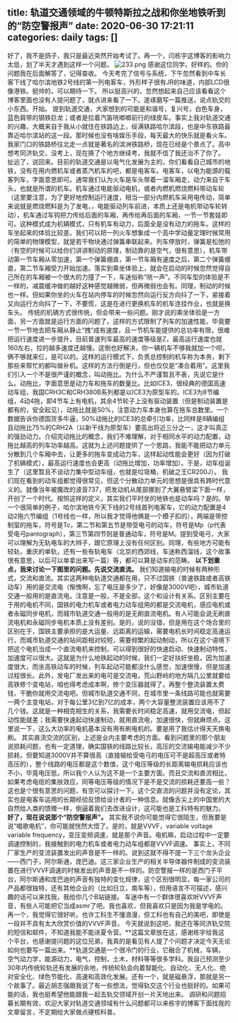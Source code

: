 title: 轨道交通领域的牛顿特斯拉之战和你坐地铁听到的“防空警报声”
date: 2020-06-30 17:21:11
categories: daily
tags: []
---
好了，我不是鸽子，我只是最近突然开始考试了。再一个，闫栋宇这博客的影响力太低，划了半天才遇到这样一个问题。
 ![233.png][1]
感谢这位同学，好样的。你的问题我在后面解答了，记得查收。
今天考完了信号与系统，下午忽然看到中车长客下线了哈尔滨地铁2号线的第一列电客车，外形样子很有JR的味道，内部LCD很像港铁。挺帅的，可以期待一下。
所以挺高兴的，忽然想起来自己应该看看这个博客里面也没有人提问题了，就点进来看了一下。遂琢磨写一篇推送，说点轨交的小东西。开始。
提到轨道交通，大家想到的可能是和谐号，复兴号，白色车身，蓝色肩带的钢铁巨龙；或者是拉着汽笛咣啷啷前行的绿皮车。事实上我对轨道交通的兴趣，大概来自于我从小就住在铁路边上，绥满铁路哈尔滨段，也是中东铁路最靠近哈尔滨站的这一段。那时候也没有啥娱乐手段，每天最大的快乐就是看火车。我家门口的铁路桥往北走一点就是著名的滨洲铁路桥，现在已经是个景点了。高中想考同济轨交，没考上，现在换了个地方继续考，我就不信了我还治不了你了。
扯远了，说回来。目前的轨道交通是以电气化发展为主的，你们看看自己城市的地铁，没有在用内燃机车或者蒸汽机车的吧，都是电客车。电客车，以电为能源的载客列车，字面意思即可。通常我们认为火车是车头带着一溜车厢走，动力来自于车头，也就是所谓的机车。机车通过电能驱动电机，或者内燃机燃烧燃料带动车轮（这里要注意，为了更好地控制运行速度，相当一部分内燃机车采用电传动，简单来说就是燃烧燃料是为了发电，，电能驱动列车前进，本质上还是电机带动车轮转动），机车通过车钩把力传给后面的车厢，再传给再后面的车厢，一节一节套娃即可。这种模式成为机辆模式，只有机车有动力，后面全是没有动力的拖车。这样的车坐起来的体验比较差。我们可以把一列火车想象成一个高中学动量定理时候常用的简单的物理模型，就是若干物块通过弹簧串联起来。列车停放时，弹簧是松弛的（有空的时候可以给你们讲讲制动的原理，制动靠的是空气，很有意思），机车带动第一节车厢从零加速，第一个弹簧绷直，第一节车厢有速度之后，第二个弹簧绷直，第二节车厢受力开始加速。落实到乘坐体验上，就会在启动的时候忽然觉得自己所在的车厢被一个很大的力撞了一下，车迷俗称“咣一声”。不同车型的体验是不一样的，减震缓冲做的越好这种感觉越微弱，但再微弱也会有。同理，制动的时候也一样。但如果你坐的火车在站内停车的时候忽然向运行反方向抖了一下，紧接着又向运行方向抖了一下，不要慌，这是在进行更换机车的机车连挂作业，也就是换车头。
传统的机辆方式很传统，但会带来一些问题。刚才说的乘坐体验是一方面，另一方面就是运行方面的问题了。这样的方式限制了列车的加速性能，毕竟要一节一节地去把车厢从静止“拽”成有速度，且一节机车能提供的总功率有限，很难把运行速度进一步提升，目前普速列车最高的速度等级是Z，最高运行速度也就160左右，拉的越多速度还越慢。这倒也好解决，你一辆机车不够我就加一个呗，俩不够就来仨，是可以的。这样的运行模式下，负责总控制的机车称为本务，剩下那些来帮忙的都叫做补机。这样的方法行倒是行，但也仅仅是“凑合着用”。这里我们引入一个不是很严谨的概念，叫动拖比。为什么不严谨暂且不表，先说它是什么。动拖比，字面意思是动力车和拖车的数量比。比如ICE3，很经典的德国高速动车组，我国CRH3C和CRH380B系列都是以ICE3为原型车的。ICE3为8节编组，4动4拖，即4节车上有电机，其余4节轮子上没有驱动装置（但是制动装置是都有的，安全起见），动拖比就是50%，注意动力车本身也算在拖车总数里。一个数据告诉你德国货多牛逼，50%动拖比的ICE3的总牵引功率，比同样是8辆编组且动拖比75%的CRH2A（以新干线为原型车）要高出将近三分之一，这才叫真正的强劲动力。介绍完动拖比的概念，我们不难理解，对于相同水平的动力配置，动拖比越高的列车功率越高。这就为上述问题提供了一个思路，我能不能把动力单元分散到几个车厢中去，让更多的拖车变成动力车，这样起动性能会更好（因为打破了机辆模式），最高运行速度也会更高（动拖比增加，功率增加）。于是，动车组诞生了（这里暂且不谈动力集中型动车组，也就是垃圾桶，机破之王CR200J）。
我们现在看到的动车组都觉得很常见，但这个分散动力单元的思想是很具有跨时代意义的。就像当年被魔改的波音737，把发动机从尾部挪到了大翼悬臂梁下面一样，开创了一个时代。按照这样的定义，其实我们平时坐的地铁也是动车吗？是的。举一个很简单的例子，哈尔滨地铁今天下线的2号线首列电客车，它的动力配置是4动2拖六节编组（1号线也一样，所以我才觉得他俩是一个模子扣的），两端是带控制室的拖车，符号是Tc，第二节和第五节是带受电弓的动车，符号是Mp（p代表受电弓pantograph），第三节第四节则是普通动车，符号是M。提到受电弓，大家可以理解为无轨电车的大辫子，跟它原理上没有任何区别。同理，有些地方可能有轻轨，重庆的单轨，还有一些有轨电车（北京的西郊线，车迷称西溜线，这个故事很有意思，以后可以单拿出来写一篇）等，都可以算是动车的范畴。
**以下划重点，我来讨论一下图里的问题。先说交流直流。**
我们知道输电的时候有两种形式，交流和直流。其实这两种电轨道交通都在用，只不过国铁（普速铁路或者高铁动车）用的是交流电（惭愧啊，忘了电压是多少了，好像是3000V吧），城市轨道交通一般用的是直流电。注意是一般，不是全部，这个和设计有关系。区别主要在于用的电机不同，国铁的电力机车或者电力动车组用的都是交流电机，感应电机或者永磁同步电机，而城市轨道交通一般用的是无刷直流电机。有人可能会说无刷直流电机和永磁同步电机本质上没有差别。是的，说的没错，但是用在这个场合里的区别在于，国铁主要承担的是大运量、远距离的运输，需要电机长时间稳定高速运行，而城市轨道交通的站间距相对较短，需要频繁的起动制动，所以在这个语境下把这个电机当成一个直流电机来控制，可以得到很好的快速启动、快速制动特性，加速度可以很大。这就是为什么地铁起动的时候，我们一定好扶好坐稳，因为加速度很大，而坐高铁动车的时候，列车起动可能都没什么感觉，加速很慢，但是加速过程很长。此外，发电厂发出来的电可是交流电，荒山野岭的地方隔几公里就要给高铁修个变电站，咱也得考虑成本啊，修个变压器就得了，再整个整流装置太费钱，干脆你就用交流电吧。但城市轨道交通不同，在城市里一条线路可能也就需要一两个主变电站，对于每公里3亿到7亿的成本，两个大容量整流装置应该用不了几个钱。这就是一种相克相生的关系，我需要长时间稳定高速，就用交流电，但起动性能就差；我需要快速起动快速制动，就用直流电，加速很快，但就麻烦点。这里说一下，这么大功率的电机基本没有用有刷电机的。要是用了我估计得天天换电刷。
其实直流交流的区别，上述是业内主要考虑的方面。看到问题里的那个朋友说损耗问题，也有一定道理，确实国铁的线路比较长，高压的交流输电能减少不少损耗，但要知道3000V并不算很高（直接输给受电弓的电压可不是超高压或者特高压的），整个线路的电压都是这个数值，这个电压等级的长距离输电损耗应该也不小，毕竟电压低，所以我个人认为这不是一个主要方面。而且交流和直流相比，如果考虑电缆的集肤效应，同等电压等级的情况下是不是交流的损耗还要高一些？这也是个很有意思的问题，有空可以探讨一下。这个交直流的问题并没有定论，其实也是电客车运用的长期经验反馈给设计者的一种信息。就像舌尖上的中国里的大自然给人类的馈赠一样，倒逼着我们去改进设计，这可能也是工科特有的魅力。
**好了，现在说说那个“防空警报声”。**
其实我不说你可能觉得它很陌生，但我要是说“唱歌电机”，你可能就恍然大悟了。是的，就是VVVF，variable voltage variable frequency，变压变频调速，就是那个声音。电机嘛，启动过程中一定要调速控制的，我接触到的电力机车或者电力动车组都是VVVF调速。
事实上，不同厂家生产的变流装置发出的声音是不一样的。说到这就不得不提一下三个龙头企业——西门子，阿尔斯通，庞巴迪。这三家企业生产的相关半导体器件制成的变流装置在进行VVVF调速的时候发出的声音是不一样的。防空警报一样的是西门子平台，阿尔斯通和庞巴迪的声音有独特的变化规律，这个区别很明显，每一家公司的产品都很独特，还有其他企业的（比如日立，南车等），但用语言不可描述，感兴趣的话可以来找我，我给你几个B站链接。
车迷中有一个群体很喜欢听VVVF声音，有些人可能把它当成asmr了吧。我也喜欢，但我喜欢只是因为我是学电的。再一个，我觉得它很好听。也许工科生不懂浪漫，但工科也有自己的美吧，即使是一段并不具有太大欣赏价值的VVVF声音。
今天就说到这吧，我还在等同济轨交院的短信和邮件，不知道我能不能进夏令营。**这篇文章放在这，感谢栋宇给我这个平台，也感谢提问题的这位兄弟，我真的是看见有人提了个问题才决定今天无论如何也要写一篇出来。**轨道交通是一个很冷门的行业，它融合了机械，车辆，空气动力学，能源动力，电气，控制，土木，材料等等很多学科。我自己预测至少30年内传统轮轨还有发展的余地，传统轮轨会向着智能化、自动化、无人化、绝对安全化、绿色节能化、高速和高效化发展。还有一个，就是磁悬浮，那就是另一个故事了。最近胡志强跟我说了有一些想法，觉得轨交这个行业也挺好的。如果可能的话，我也挺希望他能跟我一起去轨交领域开创一片天地出来。
调研和问题招募长期有效，欢迎大家对轨道交通领域有什么问题都可以来栋宇的博客下面找我的文章留言，不定期给大家做点硬核科普。


  [1]: http://www.starydy.xyz/usr/uploads/2020/07/1028634298.png